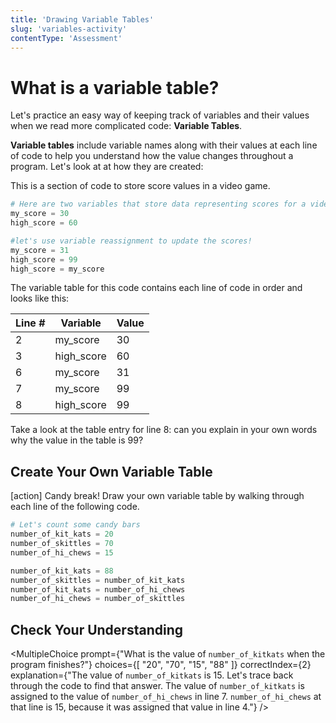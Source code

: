 ```yaml
---
title: 'Drawing Variable Tables'
slug: 'variables-activity'
contentType: 'Assessment'
---
```


# What is a variable table?

Let's practice an easy way of keeping track of variables and their values when we read more complicated code: **Variable Tables**.

**Variable tables** include variable names along with their values at each line of code to help you understand how the value changes throughout a program. Let's look at at how they are created:

This is a section of code to store score values in a video game.

```python
# Here are two variables that store data representing scores for a video game
my_score = 30
high_score = 60

#let's use variable reassignment to update the scores!
my_score = 31
high_score = 99
high_score = my_score
```

The variable table for this code contains each line of code in order and looks like this:

| Line # | Variable   | Value |
| ------ | ---------- | ----- |
| 2      | my_score   | 30    |
| 3      | high_score | 60    |
| 6      | my_score   | 31    |
| 7      | my_score   | 99    |
| 8      | high_score | 99    |

Take a look at the table entry for line 8: can you explain in your own words why the value in the table is 99?

## Create Your Own Variable Table

[action]
Candy break! Draw your own variable table by walking through each line of the following code.

```python
# Let's count some candy bars
number_of_kit_kats = 20
number_of_skittles = 70
number_of_hi_chews = 15

number_of_kit_kats = 88
number_of_skittles = number_of_kit_kats
number_of_kit_kats = number_of_hi_chews
number_of_hi_chews = number_of_skittles
```

## Check Your Understanding

<MultipleChoice prompt={"What is the value of `number_of_kitkats` when the program finishes?"} choices={[ "20", "70", "15", "88" ]} correctIndex={2} explanation={"The value of `number_of_kitkats` is 15. Let's trace back through the code to find that answer. The value of `number_of_kitkats` is assigned to the value of `number_of_hi_chews` in line 7. `number_of_hi_chews` at that line is 15, because it was assigned that value in line 4."} />

